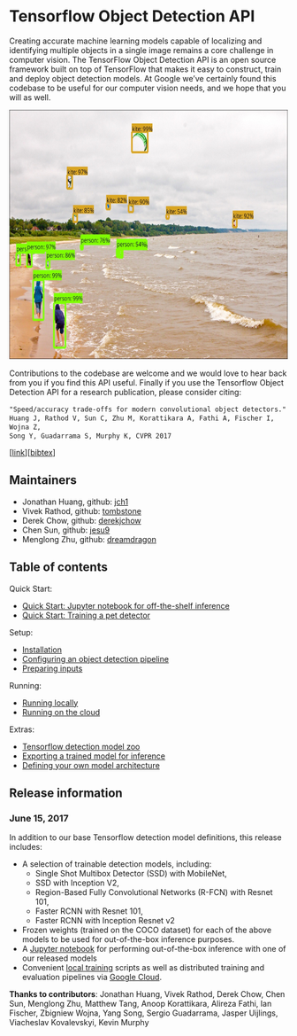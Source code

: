 # Tensorflow Object Detection API
Creating accurate machine learning models capable of localizing and identifying
multiple objects in a single image remains a core challenge in computer vision.
The TensorFlow Object Detection API is an open source framework built on top of
TensorFlow that makes it easy to construct, train and deploy object detection
models.  At Google we’ve certainly found this codebase to be useful for our
computer vision needs, and we hope that you will as well.
<p align="center">
  <img src="g3doc/img/kites_detections_output.jpg" width=676 height=450>
</p>
Contributions to the codebase are welcome and we would love to hear back from
you if you find this API useful.  Finally if you use the Tensorflow Object
Detection API for a research publication, please consider citing:

```
"Speed/accuracy trade-offs for modern convolutional object detectors."
Huang J, Rathod V, Sun C, Zhu M, Korattikara A, Fathi A, Fischer I, Wojna Z,
Song Y, Guadarrama S, Murphy K, CVPR 2017
```
\[[link](https://arxiv.org/abs/1611.10012)\]\[[bibtex](
https://scholar.googleusercontent.com/scholar.bib?q=info:l291WsrB-hQJ:scholar.google.com/&output=citation&scisig=AAGBfm0AAAAAWUIIlnPZ_L9jxvPwcC49kDlELtaeIyU-&scisf=4&ct=citation&cd=-1&hl=en&scfhb=1)\]

## Maintainers

* Jonathan Huang, github: [jch1](https://github.com/jch1)
* Vivek Rathod, github: [tombstone](https://github.com/tombstone)
* Derek Chow, github: [derekjchow](https://github.com/derekjchow)
* Chen Sun, github: [jesu9](https://github.com/jesu9)
* Menglong Zhu, github: [dreamdragon](https://github.com/dreamdragon)


## Table of contents

Quick Start:
* <a href='object_detection_tutorial.ipynb'>
      Quick Start: Jupyter notebook for off-the-shelf inference</a><br>
* <a href="g3doc/running_pets.md">Quick Start: Training a pet detector</a><br>

Setup:
* <a href='g3doc/installation.md'>Installation</a><br>
* <a href='g3doc/configuring_jobs.md'>
      Configuring an object detection pipeline</a><br>
* <a href='g3doc/preparing_inputs.md'>Preparing inputs</a><br>

Running:
* <a href='g3doc/running_locally.md'>Running locally</a><br>
* <a href='g3doc/running_on_cloud.md'>Running on the cloud</a><br>

Extras:
* <a href='g3doc/detection_model_zoo.md'>Tensorflow detection model zoo</a><br>
* <a href='g3doc/exporting_models.md'>
      Exporting a trained model for inference</a><br>
* <a href='g3doc/defining_your_own_model.md'>
      Defining your own model architecture</a><br>

## Release information

### June 15, 2017

In addition to our base Tensorflow detection model definitions, this
release includes:

* A selection of trainable detection models, including:
  * Single Shot Multibox Detector (SSD) with MobileNet,
  * SSD with Inception V2,
  * Region-Based Fully Convolutional Networks (R-FCN) with Resnet 101,
  * Faster RCNN with Resnet 101,
  * Faster RCNN with Inception Resnet v2
* Frozen weights (trained on the COCO dataset) for each of the above models to
  be used for out-of-the-box inference purposes.
* A [Jupyter notebook](object_detection_tutorial.ipynb) for performing
  out-of-the-box inference with one of our released models
* Convenient [local training](g3doc/running_locally.md) scripts as well as
  distributed training and evaluation pipelines via
  [Google Cloud](g3doc/running_on_cloud.md).


<b>Thanks to contributors</b>: Jonathan Huang, Vivek Rathod, Derek Chow,
Chen Sun, Menglong Zhu, Matthew Tang, Anoop Korattikara, Alireza Fathi, Ian Fischer, Zbigniew Wojna, Yang Song, Sergio Guadarrama, Jasper Uijlings,
Viacheslav Kovalevskyi, Kevin Murphy

